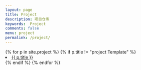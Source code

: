 ```yaml
---
layout: page
title: Project
description: 项目仓库
keywords:  Project
comments: false
menu: project
permalink: /project/
---
```




<section class="container posts-content">
{% for p in site.project %}
{% if p.title != "project Template" %}
<li class="listing-item"><a href="{{ site.url }}{{ p.url }}">{{ p.title }}</a></li>
{% endif %}
{% endfor %}
</section>
<!-- /section.content -->
